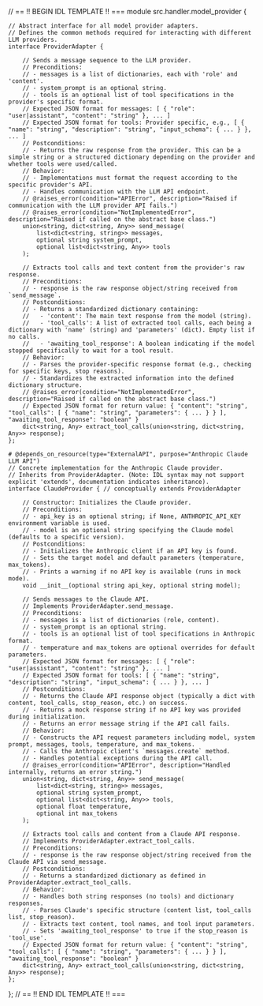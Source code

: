 // == !! BEGIN IDL TEMPLATE !! ===
module src.handler.model_provider {

    // Abstract interface for all model provider adapters.
    // Defines the common methods required for interacting with different LLM providers.
    interface ProviderAdapter {

        // Sends a message sequence to the LLM provider.
        // Preconditions:
        // - messages is a list of dictionaries, each with 'role' and 'content'.
        // - system_prompt is an optional string.
        // - tools is an optional list of tool specifications in the provider's specific format.
        // Expected JSON format for messages: [ { "role": "user|assistant", "content": "string" }, ... ]
        // Expected JSON format for tools: Provider specific, e.g., [ { "name": "string", "description": "string", "input_schema": { ... } }, ... ]
        // Postconditions:
        // - Returns the raw response from the provider. This can be a simple string or a structured dictionary depending on the provider and whether tools were used/called.
        // Behavior:
        // - Implementations must format the request according to the specific provider's API.
        // - Handles communication with the LLM API endpoint.
        // @raises_error(condition="APIError", description="Raised if communication with the LLM provider API fails.")
        // @raises_error(condition="NotImplementedError", description="Raised if called on the abstract base class.")
        union<string, dict<string, Any>> send_message(
            list<dict<string, string>> messages,
            optional string system_prompt,
            optional list<dict<string, Any>> tools
        );

        // Extracts tool calls and text content from the provider's raw response.
        // Preconditions:
        // - response is the raw response object/string received from `send_message`.
        // Postconditions:
        // - Returns a standardized dictionary containing:
        //   - 'content': The main text response from the model (string).
        //   - 'tool_calls': A list of extracted tool calls, each being a dictionary with 'name' (string) and 'parameters' (dict). Empty list if no calls.
        //   - 'awaiting_tool_response': A boolean indicating if the model stopped specifically to wait for a tool result.
        // Behavior:
        // - Parses the provider-specific response format (e.g., checking for specific keys, stop reasons).
        // - Standardizes the extracted information into the defined dictionary structure.
        // @raises_error(condition="NotImplementedError", description="Raised if called on the abstract base class.")
        // Expected JSON format for return value: { "content": "string", "tool_calls": [ { "name": "string", "parameters": { ... } } ], "awaiting_tool_response": "boolean" }
        dict<string, Any> extract_tool_calls(union<string, dict<string, Any>> response);
    };

    # @depends_on_resource(type="ExternalAPI", purpose="Anthropic Claude LLM API")
    // Concrete implementation for the Anthropic Claude provider.
    // Inherits from ProviderAdapter. (Note: IDL syntax may not support explicit 'extends', documentation indicates inheritance).
    interface ClaudeProvider { // conceptually extends ProviderAdapter

        // Constructor: Initializes the Claude provider.
        // Preconditions:
        // - api_key is an optional string; if None, ANTHROPIC_API_KEY environment variable is used.
        // - model is an optional string specifying the Claude model (defaults to a specific version).
        // Postconditions:
        // - Initializes the Anthropic client if an API key is found.
        // - Sets the target model and default parameters (temperature, max_tokens).
        // - Prints a warning if no API key is available (runs in mock mode).
        void __init__(optional string api_key, optional string model);

        // Sends messages to the Claude API.
        // Implements ProviderAdapter.send_message.
        // Preconditions:
        // - messages is a list of dictionaries (role, content).
        // - system_prompt is an optional string.
        // - tools is an optional list of tool specifications in Anthropic format.
        // - temperature and max_tokens are optional overrides for default parameters.
        // Expected JSON format for messages: [ { "role": "user|assistant", "content": "string" }, ... ]
        // Expected JSON format for tools: [ { "name": "string", "description": "string", "input_schema": { ... } }, ... ]
        // Postconditions:
        // - Returns the Claude API response object (typically a dict with content, tool_calls, stop_reason, etc.) on success.
        // - Returns a mock response string if no API key was provided during initialization.
        // - Returns an error message string if the API call fails.
        // Behavior:
        // - Constructs the API request parameters including model, system prompt, messages, tools, temperature, and max_tokens.
        // - Calls the Anthropic client's `messages.create` method.
        // - Handles potential exceptions during the API call.
        // @raises_error(condition="APIError", description="Handled internally, returns an error string.")
        union<string, dict<string, Any>> send_message(
            list<dict<string, string>> messages,
            optional string system_prompt,
            optional list<dict<string, Any>> tools,
            optional float temperature,
            optional int max_tokens
        );

        // Extracts tool calls and content from a Claude API response.
        // Implements ProviderAdapter.extract_tool_calls.
        // Preconditions:
        // - response is the raw response object/string received from the Claude API via send_message.
        // Postconditions:
        // - Returns a standardized dictionary as defined in ProviderAdapter.extract_tool_calls.
        // Behavior:
        // - Handles both string responses (no tools) and dictionary responses.
        // - Parses Claude's specific structure (content list, tool_calls list, stop_reason).
        // - Extracts text content, tool names, and tool input parameters.
        // - Sets 'awaiting_tool_response' to true if the stop_reason is 'tool_use'.
        // Expected JSON format for return value: { "content": "string", "tool_calls": [ { "name": "string", "parameters": { ... } } ], "awaiting_tool_response": "boolean" }
        dict<string, Any> extract_tool_calls(union<string, dict<string, Any>> response);
    };
};
// == !! END IDL TEMPLATE !! ===
